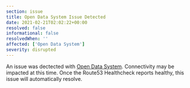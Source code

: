 ```yaml
---
section: issue
title: Open Data System Issue Detected
date: 2021-02-21T02:02:22+00:00
resolved: false
informational: false
resolvedWhen: ''
affected: ['Open Data System']
severity: disrupted
---
```

An issue was dectected with [Open Data System](https://data.sba.gov).  Connectivity may be impacted at this time.  Once the Route53 Healthcheck reports healthy, this issue will automatically resolve.
